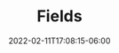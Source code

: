 ---
title: "Fields"
date: 2022-02-11T17:08:15-06:00
draft: false
menu:
  youth:
    name: Fields
    parent: info
    url: /youth/info/fields/
    weight: 100
---
